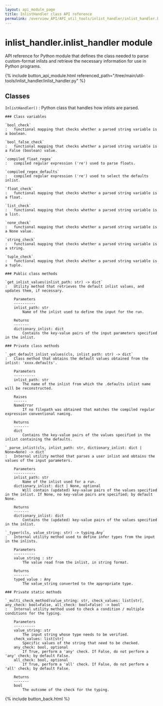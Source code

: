 ```yaml
---
layout: api_module_page
title: InlistHandler class API reference
permalink: /overview_API/API_util_tools/inlist_handler/inlist_handler.html
---
```


# inlist_handler.inlist_handler module

API reference for Python module that defines the class needed to parse custom-format inlists and retrieve the necessary information for use in Python programs.

{% include button_api_module.html referenced_path="/tree/main/util-tools/inlist_handler/inlist_handler.py" %}

## Classes

`InlistHandler()`
:   Python class that handles how inlists are parsed.

    ### Class variables

    `bool_check`
    :   functional mapping that checks whether a parsed string variable is a boolean.

    `bool_false_check`
    :   functional mapping that checks whether a parsed string variable is a False (boolean) value.

    `compiled_float_regex`
    :   compiled regular expression ('re') used to parse floats.

    `compiled_regex_defaults`
    :   compiled regular expression ('re') used to select the defaults inlist.

    `float_check`
    :   functional mapping that checks whether a parsed string variable is a float.

    `list_check`
    :   functional mapping that checks whether a parsed string variable is a list.

    `none_check`
    :   functional mapping that checks whether a parsed string variable is a None value.

    `string_check`
    :   functional mapping that checks whether a parsed string variable is a string.

    `tuple_check`
    :   functional mapping that checks whether a parsed string variable is a tuple.

    ### Public class methods

    `get_inlist_values(inlist_path: str) -> dict`
    :   Utility method that retrieves the default inlist values, and updates them, if necessary.
        
        Parameters
        ----------
        inlist_path: str
            Name of the inlist used to define the input for the run.
        
        Returns
        -------
        dictionary_inlist: dict
            Contains the key-value pairs of the input parameters specified in the inlist.

    ### Private class methods
    
    `_get_default_inlist_values(cls, inlist_path: str) -> dict`
    :   Class method that obtains the default values obtained from the inlist: 'xxxx.defaults'.

        Parameters
        ----------
        inlist_path: str
            The name of the inlist from which the .defaults inlist name will be reconstructed.

        Raises
        ------
        NameError
            If no filepath was obtained that matches the compiled regular expression conventional naming.

        Returns
        -------
        dict
            Contains the key-value pairs of the values specified in the inlist containing the defaults.
    
    `_parse_inlist(cls, inlist_path: str, dictionary_inlist: dict | None=None) -> dict`
    :   Internal utility method that parses a user inlist and obtains the values of the input parameters.

        Parameters
        ----------
        inlist_path: str
            Name of the inlist used for a run.
        dictionary_inlist: dict | None, optional
            Will contain (updated) key-value pairs of the values specified in the inlist. If None, no key-value pairs are specified; by default None.

        Returns
        -------
        dictionary_inlist: dict
            Contains the (updated) key-value pairs of the values specified in the inlist.

    `_typer(cls, value_string: str) -> typing.Any`
    :   Internal utility method used to define infer types from the input in the inlists.

        Parameters
        ----------
        value_string : str
            The value read from the inlist, in string format.

        Returns
        -------
        typed_value : Any
            The value_string converted to the appropriate type.

    ### Private static methods

    `_multi_check_method(value_string: str, check_values: list[str], any_check: bool=False, all_check: bool=False) -> bool`
    :   Internal utility method used to check a condition / multiple conditions for the typing.

        Parameters
        ----------
        value_string: str
            The input string whose type needs to be verified.
        check_values: list[str]
            Specific values of the string that need to be checked.
        any_check: bool, optional
            If True, perform a 'any' check. If False, do not perform a 'any' check; by default False.
        all_check: bool, optional
            If True, perform a 'all' check. If False, do not perform a 'all' check; by default False.

        Returns
        -------
        bool
            The outcome of the check for the typing.

{% include button_back.html %}
